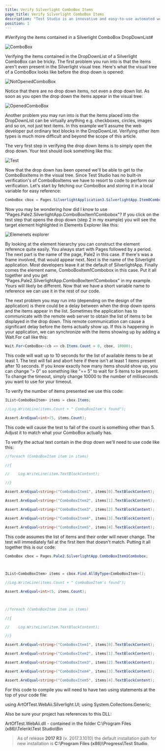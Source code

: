 ```yaml
---
title: Verify Silverlight ComboBox Items
page_title: Verify Silverlight ComboBox Items
description: "Test Studio is an innovative and easy-to-use automated web, WPF and load testing solution. Test Studio tests support essential technologies like ASP.NET AJAX, Silverlight, PHP and MVC. HTML5, Testing framework, functional testing, performance testing, load testing, exploratory testing, manual testing."
position: 1
---
```

#Verifying the items contained in a Silverlight ComboBox DropDownList#

![ComboBox][1]

Verifying the items contained in the DropDownList of a Silverlight ComboBox can be tricky. The first problem you run into is that the items aren't even present in the Silverlight visual tree. Here's what the visual tree of a ComboBox looks like before the drop down is opened:

![NotOpenedComboBox][2]

Notice that there are no drop down items, not even a drop down list. As soon as you open the drop down the items appear in the visual tree:


![OpenedComboBox][3]



Another problem you may run into is that the items placed into the DropDownList can be virtually anything e.g. checkboxes, circles, images and so on, not just text items. In this example we'll assume the web developer put ordinary text blocks in the DropDownList. Verifying other item types is much more difficult and beyond the scope of this article.

The very first step in verifying the drop down items is to simply open the drop down. Your test should look something like this:

![Test][4]

Now that the drop down has been opened we'll be able to get to the ComboBoxItems in the visual tree. Since Test Studio has no built-in verification's of ComboBoxItems we have to resort to code to perform our verification. Let's start by fetching our ComboBox and storing it in a local variable for easy reference:

```C#
ComboBox cbox = Pages.SilverlightApplication3.SilverlightApp.Item0Combobox;
```

Now you may be wondering how did I know to use "Pages.Pale2.SilverlightApp.ComboBoxItem1Combobox"? If you click on the test step that opens the drop down (step 2 in my example) you will see the target element highlighted in Elements Explorer like this:

![Elemenets explorer][5]

By looking at the element hierarchy you can construct the element reference quite easily. You always start with Pages followed by a period. The next part is the name of the page, Pale2 in this case. If there's was a frame involved, that would appear next. Next is the name of the Silverlight application. Most developers leave it at the default of SilverlightApp. Finally comes the element name, ComboBoxItem1Combobox in this case. Put it all together and you get "Pages.Pale2.SilverlightApp.ComboBoxItem1Combobox" in my example. Yours will likely be different. Now that we have a short variable name to reference we can use it in the rest of our code.

The next problem you may run into (depending on the design of the application) is there could be a delay between when the drop down opens and the items appear in the list. Sometimes the application has to communicate with the remote web server to obtain the list of items to be displayed in the drop down. This remote communication can cause a significant delay before the items actually show up. If this is happening in your application, we can synchronize with the items showing up by adding a Wait.For call like this:

```C#
Wait.For<ComboBox>(cb => cb.Items.Count > 0, cbox, 10000);
```

This code will wait up to 10 seconds for the list of available items to be at least 1. The test will fail and abort here if there isn't at least 1 items present after 10 seconds. If you know exactly how many items should show up, you can change "> 0" so something like "== 5" to wait for 5 items to be present. To change the timeout, simply change 10000 to the number of milliseconds you want to use for your timeout.

To verify the number of items presented we use this code:

```C#
IList<ComboBoxItem> items = cbox.Items;

//Log.WriteLine(items.Count + " ComboBoxItem's found");

Assert.AreEqual<int>(5, items.Count);
```

This code will cause the test to fail of the count is something other than 5. Adjust it to match what your ComboBox actually has.

To verify the actual text contain in the drop down we'll need to use code like this:

```C#
//foreach (ComboBoxItem item in items)

//{

//    Log.WriteLine(item.TextBlockContent);

//}

Assert.AreEqual<string>("ComboBoxItem1", items[0].TextBlockContent);

Assert.AreEqual<string>("ComboBoxItem2", items[1].TextBlockContent);

Assert.AreEqual<string>("ComboBoxItem3", items[2].TextBlockContent);

Assert.AreEqual<string>("ComboBoxItem4", items[3].TextBlockContent);

Assert.AreEqual<string>("ComboBoxItem5", items[4].TextBlockContent);
```

This code assumes the list of items and their order will never change. The test will immediately fail at the first item that doesn't match. Putting it all together this is our code:


```C#
ComboBox cbox = Pages.Pale2.SilverlightApp.ComboBoxItem1Combobox;

 

IList<ComboBoxItem> items = cbox.Find.AllByType<ComboBoxItem>();

//Log.WriteLine(items.Count + " ComboBoxItem's found");

Assert.AreEqual<int>(5, items.Count);

 

//foreach (ComboBoxItem item in items)

//{

//    Log.WriteLine(item.TextBlockContent);

//}

Assert.AreEqual<string>("ComboBoxItem1", items[0].TextBlockContent);

Assert.AreEqual<string>("ComboBoxItem2", items[1].TextBlockContent);

Assert.AreEqual<string>("ComboBoxItem3", items[2].TextBlockContent);

Assert.AreEqual<string>("ComboBoxItem4", items[3].TextBlockContent);

Assert.AreEqual<string>("ComboBoxItem5", items[4].TextBlockContent);
```

For this code to compile you will need to have two using statements at the top of your code file:

using ArtOfTest.WebAii.Silverlight.UI;
using System.Collections.Generic;

Also be sure your project has references to this DLL:

ArtOfTest.WebAii.dll - contained in the folder C:\Program Files (x86)\Telerik\Test Studio\Bin

> As of release **2017 R3** (v. 2017.3.1010) the default installation path for new installation is **C:\Program Files (x86)\Progress\Test Studio**.

[1]: /img/knowledge-base/verification-kb/verify-silverlight-combobox-items/fig1.png
[2]: /img/knowledge-base/verification-kb/verify-silverlight-combobox-items/fig2.png
[3]: /img/knowledge-base/verification-kb/verify-silverlight-combobox-items/fig3.png
[4]: /img/knowledge-base/verification-kb/verify-silverlight-combobox-items/fig4.png
[5]: /img/knowledge-base/verification-kb/verify-silverlight-combobox-items/fig5.png
